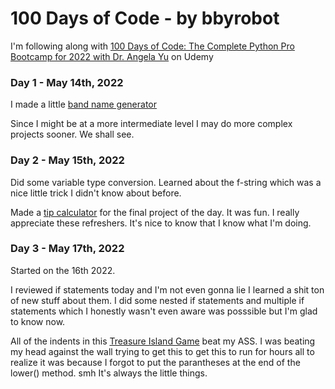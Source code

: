 # 100 Days of Code - by bbyrobot
I'm following along with [100 Days of Code: The Complete Python Pro Bootcamp for 2022 with Dr. Angela Yu](https://www.udemy.com/course/100-days-of-code/?referralCode=00555B4B1F6FC1A84FBC) on Udemy

### Day 1 - May 14th, 2022

I made a little [band name generator](https://replit.com/@bbyrobot/band-name-generator-start#main.py)

Since I might be at a more intermediate level I may do more complex projects sooner. 
We shall see. 

### Day 2 - May 15th, 2022

Did some variable type conversion. Learned about the f-string which was a nice little trick I didn't know about before. 

Made a [tip calculator](https://replit.com/@bbyrobot/tip-calculator-end#main.py) for the final project of the day. It was fun.
I really appreciate these refreshers. It's nice to know that I know what I'm doing. 

### Day 3 - May 17th, 2022

Started on the 16th 2022.

I reviewed if statements today and I'm not even gonna lie I learned a shit ton of new stuff about them.
I did some nested if statements and multiple if statements which I honestly wasn't even aware was posssible but I'm glad to know now.

All of the indents in this [Treasure Island Game](https://replit.com/@bbyrobot/treasure-island-start?v=1#main.py) beat my ASS.
I was beating my head against the wall trying to get this to get this to run for hours all to realize it was because I forgot to put the parantheses at the end of the lower() method. smh It's always the little things. 
